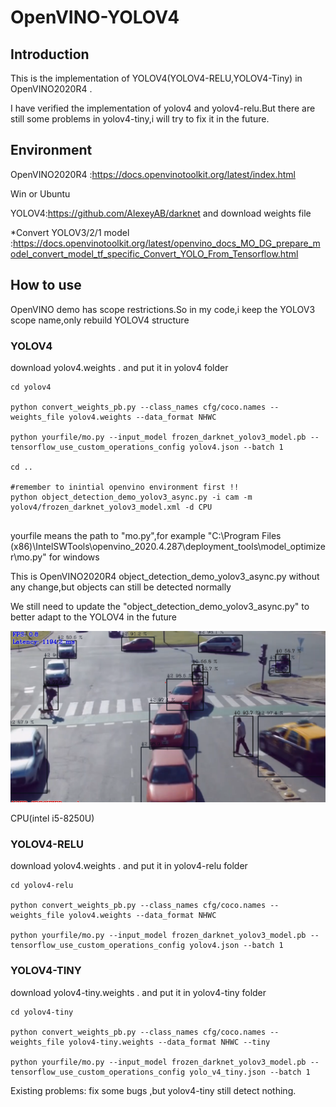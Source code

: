 # OpenVINO-YOLOV4

## Introduction

 This is the implementation of YOLOV4(YOLOV4-RELU,YOLOV4-Tiny) in OpenVINO2020R4 .

I have verified the implementation of yolov4 and yolov4-relu.But there are still some problems in yolov4-tiny,i will try to fix it in the future.

## Environment

OpenVINO2020R4 :https://docs.openvinotoolkit.org/latest/index.html

Win or Ubuntu

YOLOV4:https://github.com/AlexeyAB/darknet   and download weights file

*Convert YOLOV3/2/1 model :https://docs.openvinotoolkit.org/latest/openvino_docs_MO_DG_prepare_model_convert_model_tf_specific_Convert_YOLO_From_Tensorflow.html

## How to use

OpenVINO demo has scope restrictions.So in my code,i keep the YOLOV3 scope name,only rebuild YOLOV4 structure

### YOLOV4

download yolov4.weights .  and put it in yolov4 folder 

```
cd yolov4

python convert_weights_pb.py --class_names cfg/coco.names --weights_file yolov4.weights --data_format NHWC

python yourfile/mo.py --input_model frozen_darknet_yolov3_model.pb --tensorflow_use_custom_operations_config yolov4.json --batch 1

cd ..

#remember to inintial openvino environment first !! 
python object_detection_demo_yolov3_async.py -i cam -m yolov4/frozen_darknet_yolov3_model.xml -d CPU


```
yourfile means the path to "mo.py",for example "C:\Program Files (x86)\IntelSWTools\openvino_2020.4.287\deployment_tools\model_optimizer\mo.py" for windows

This is OpenVINO2020R4 object_detection_demo_yolov3_async.py without any change,but objects can still be detected normally

We still  need to update the "object_detection_demo_yolov3_async.py" to better adapt to the YOLOV4 in the future

 ![yolov4](assets/yolov4.png)

CPU(intel i5-8250U)

### YOLOV4-RELU

download yolov4.weights .  and put it in yolov4-relu folder 

```
cd yolov4-relu

python convert_weights_pb.py --class_names cfg/coco.names --weights_file yolov4.weights --data_format NHWC

python yourfile/mo.py --input_model frozen_darknet_yolov3_model.pb --tensorflow_use_custom_operations_config yolov4.json --batch 1
```



### YOLOV4-TINY

download yolov4-tiny.weights .  and put it in yolov4-tiny folder 

```
cd yolov4-tiny

python convert_weights_pb.py --class_names cfg/coco.names --weights_file yolov4-tiny.weights --data_format NHWC --tiny

python yourfile/mo.py --input_model frozen_darknet_yolov3_model.pb --tensorflow_use_custom_operations_config yolo_v4_tiny.json --batch 1
```

Existing problems:
fix some bugs ,but yolov4-tiny still detect nothing. 
 
